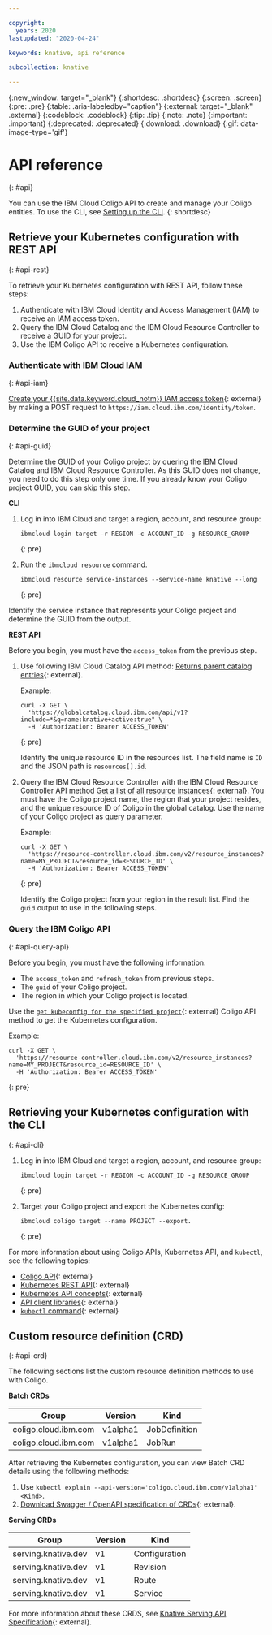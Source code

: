 ```yaml
---

copyright:
  years: 2020
lastupdated: "2020-04-24"

keywords: knative, api reference

subcollection: knative

---
```


{:new_window: target="_blank"}
{:shortdesc: .shortdesc}
{:screen: .screen}
{:pre: .pre}
{:table: .aria-labeledby="caption"}
{:external: target="_blank" .external}
{:codeblock: .codeblock}
{:tip: .tip}
{:note: .note}
{:important: .important}
{:deprecated: .deprecated}
{:download: .download}
{:gif: data-image-type='gif'}

# API reference
{: #api}

You can use the IBM Cloud Coligo API to create and manage your Coligo entities. To use the CLI, see [Setting up the CLI](/docs/knative?topic=knative-kn-install-cli).
{: shortdesc}

## Retrieve your Kubernetes configuration with REST API
{: #api-rest}

To retrieve your Kubernetes configuration with REST API, follow these steps:

1. Authenticate with IBM Cloud Identity and Access Management (IAM) to receive an IAM access token.
2. Query the IBM Cloud Catalog and the IBM Cloud Resource Controller to receive a GUID for your project.
3. Use the IBM Coligo API to receive a Kubernetes configuration.

### Authenticate with IBM Cloud IAM
{: #api-iam}

[Create your {{site.data.keyword.cloud_notm}} IAM access token](/docs/iam?topic=iam-iamtoken_from_apikey){: external} by making a POST request to `https://iam.cloud.ibm.com/identity/token`.

### Determine the GUID of your project
{: #api-guid}

Determine the GUID of your Coligo project by quering the IBM Cloud Catalog and IBM Cloud Resource Controller. As this GUID does not change, you need to do this step only one time. If you already know your Coligo project GUID, you can skip this step.

**CLI**

1. Log in into IBM Cloud and target a region, account, and resource group:
   
   ```
   ibmcloud login target -r REGION -c ACCOUNT_ID -g RESOURCE_GROUP
   ```
   {: pre}
 
 2. Run the `ibmcloud resource` command.
    
    ```
    ibmcloud resource service-instances --service-name knative --long
    ```
    {: pre}
    
Identify the service instance that represents your Coligo project and determine the GUID from the output.

**REST API**

Before you begin, you must have the `access_token` from the previous step.

1. Use following IBM Cloud Catalog API method: [Returns parent catalog entries](https://cloud.ibm.com/apidocs/resource-catalog/global-catalog#returns-parent-catalog-entries){: external}.

   Example:

   ```
   curl -X GET \
     'https://globalcatalog.cloud.ibm.com/api/v1?include=*&q=name:knative+active:true" \
     -H 'Authorization: Bearer ACCESS_TOKEN'
   ```
   {: pre}

   Identify the unique resource ID in the resources list. The field name is `ID` and the JSON path is `resources[].id`.
   
2. Query the IBM Cloud Resource Controller with the IBM Cloud Resource Controller API method [Get a list of all resource instances](https://cloud.ibm.com/apidocs/resource-controller/resource-controller#get-a-list-of-all-resource-instances){: external}. You must have the Coligo project name, the region that your project resides, and the unique resource ID of Coligo in the global catalog. Use the name of your Coligo project as query parameter.

   Example:

   ```
   curl -X GET \
     'https://resource-controller.cloud.ibm.com/v2/resource_instances?name=MY_PROJECT&resource_id=RESOURCE_ID' \
     -H 'Authorization: Bearer ACCESS_TOKEN'
   ```
   {: pre}

   Identify the Coligo project from your region in the result list. Find the `guid` output to use in the following steps.

### Query the IBM Coligo API
{: #api-query-api}

Before you begin, you must have the following information.

- The `access_token` and `refresh_token` from previous steps.
- The `guid` of your Coligo project.
- The region in which your Coligo project is located.

Use the [`get kubeconfig for the specified project`](https://cloud.ibm.com/apidocs/coligo#get-kubeconfig-for-the-specified-project){: external} Coligo API method to get the Kubernetes configuration.

   Example:

   ```
   curl -X GET \
     'https://resource-controller.cloud.ibm.com/v2/resource_instances?name=MY_PROJECT&resource_id=RESOURCE_ID' \
     -H 'Authorization: Bearer ACCESS_TOKEN'
   ```
   {: pre}

## Retrieving your Kubernetes configuration with the CLI
{: #api-cli}

1. Log in into IBM Cloud and target a region, account, and resource group:
   
   ```
   ibmcloud login target -r REGION -c ACCOUNT_ID -g RESOURCE_GROUP
   ```
   {: pre}
   
2. Target your Coligo project and export the Kubernetes config: 

   ```
   ibmcloud coligo target --name PROJECT --export.
   ```
   {: pre}
   
For more information about using Coligo APIs, Kubernetes API, and `kubectl`, see the following topics:

- [Coligo API](https://cloud.ibm.com/apidocs/knative){: external}
- [Kubernetes REST API](https://kubernetes.io/docs/reference/using-api/api-overview/){: external}
- [Kubernetes API concepts](https://kubernetes.io/docs/reference/using-api/api-concepts/){: external}
- [API client libraries](https://kubernetes.io/docs/reference/#api-client-libraries){: external}
- [`kubectl` command](https://kubernetes.io/docs/reference/#cli-reference){: external}

## Custom resource definition (CRD)
{: #api-crd}

The following sections list the custom resource definition methods to use with Coligo.

**Batch CRDs**

| Group | Version | Kind |
| --------- | -------- | -------- |
| coligo.cloud.ibm.com | v1alpha1 | JobDefinition |
| coligo.cloud.ibm.com | v1alpha1 | JobRun |

After retrieving the Kubernetes configuration, you can view Batch CRD details using the following methods:

1. Use `kubectl explain --api-version='coligo.cloud.ibm.com/v1alpha1' <Kind>`.
2. [Download Swagger / OpenAPI specification of CRDs](https://kubernetes.io/docs/concepts/overview/kubernetes-api/){: external}.
  
**Serving CRDs**

| Group | Version | Kind |
| --------- | -------- | -------- |
| serving.knative.dev | v1 | Configuration |
| serving.knative.dev | v1 | Revision |
| serving.knative.dev | v1 | Route |
| serving.knative.dev | v1 | Service |

For more information about these CRDS, see [Knative Serving API Specification](https://knative.dev/docs/serving/spec/knative-api-specification-1.0/){: external}.
